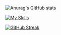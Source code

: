 
![Anurag's GitHub stats](https://github-readme-stats.vercel.app/api?username=EneaAvdullai&count_private=true)

[![My Skills](https://skillicons.dev/icons?i=aws,azure,react,html,javascript,php,mysql,python,C,django,flutter,scss,ajax,docker&perline=15)](https://skillicons.dev)

[![GitHub Streak](https://streak-stats.demolab.com/?user=EneaAvdullai&theme=dark&count_private=true)](https://git.io/streak-stats)

